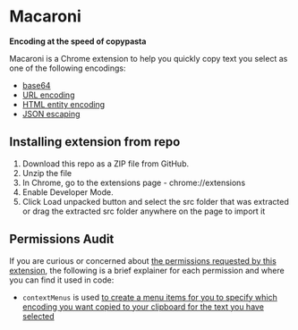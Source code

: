 # Macaroni
**Encoding at the speed of copypasta**

Macaroni is a Chrome extension to help you quickly copy text you select as one of the following encodings:
  - [base64](https://en.wikipedia.org/wiki/Base64)
  - [URL encoding](https://en.wikipedia.org/wiki/Percent-encoding)
  - [HTML entity encoding](https://en.wikipedia.org/wiki/List_of_XML_and_HTML_character_entity_references)
  - [JSON escaping](https://en.wikipedia.org/wiki/Escape_character#JavaScript)

## Installing extension from repo
1. Download this repo as a ZIP file from GitHub.
2. Unzip the file
3. In Chrome, go to the extensions page - chrome://extensions
4. Enable Developer Mode.
5. Click Load unpacked button and select the src folder that was extracted or drag the extracted src folder anywhere on the page to import it

## Permissions Audit
If you are curious or concerned about [the permissions requested by this extension](https://github.com/0xedward/macaroni/blob/main/src/manifest.json#L9-L11), the following is a brief explainer for each permission and where you can find it used in code:

- `contextMenus` is used [to create a menu items for you to specify which encoding you want copied to your clipboard for the text you have selected](https://github.com/0xedward/macaroni/blob/main/src/background.js#L4-L26)
